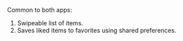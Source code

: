 Common to both apps:

1. Swipeable list of items.
2. Saves liked items to favorites using shared preferences.
